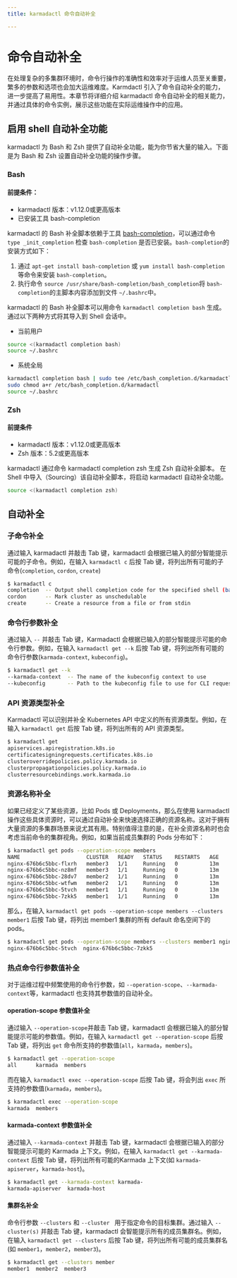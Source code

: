 ```yaml
---
title: karmadactl 命令自动补全

---
```


# 命令自动补全

在处理复杂的多集群环境时，命令行操作的准确性和效率对于运维人员至关重要，繁多的参数和选项也会加大运维难度。Karmdactl 引入了命令自动补全的能力，进一步提高了易用性。本章节将详细介绍 karmadactl 命令自动补全的相关能力，并通过具体的命令实例，展示这些功能在实际运维操作中的应用。

## 启用 shell 自动补全功能

karmadactl 为 Bash 和 Zsh 提供了自动补全功能，能为你节省大量的输入。下面是为 Bash 和 Zsh 设置自动补全功能的操作步骤。

### Bash 

#### 前提条件：

- karmadactl 版本：v1.12.0或更高版本
- 已安装工具 bash-completion

karmadactl  的 Bash 补全脚本依赖于工具 [bash-completion](https://github.com/scop/bash-completion)，可以通过命令 `type _init_completion` 检查 `bash-completion` 是否已安装。`bash-completion`的安装方式如下：

1. 通过 `apt-get install bash-completion` 或 `yum install bash-completion` 等命令来安装 `bash-completion`。
2. 执行命令 `source /usr/share/bash-completion/bash_completion`将 `bash-completion`的主脚本内容添加到文件 `~/.bashrc`中。

karmadactl 的 Bash 补全脚本可以用命令 `karmadactl completion bash` 生成。通过以下两种方式将其导入到 Shell 会话中。

- 当前用户

```bash
source <(karmadactl completion bash) 
source ~/.bashrc
```

- 系统全局

```bash
karmadactl completion bash | sudo tee /etc/bash_completion.d/karmadactl > /dev/null
sudo chmod a+r /etc/bash_completion.d/karmadactl
source ~/.bashrc
```



### Zsh

#### 前提条件

- karmadactl 版本：v1.12.0或更高版本
- Zsh 版本：5.2或更高版本

karmadactl 通过命令 karmadactl completion zsh 生成 Zsh 自动补全脚本。 在 Shell 中导入（Sourcing）该自动补全脚本，将启动 karmadactl 自动补全功能。

```zsh
source <(karmadactl completion zsh)
```

## 自动补全

### 子命令补全

通过输入 karmadactl 并敲击 Tab 键，karmadactl 会根据已输入的部分智能提示可能的子命令。例如，在输入 `karmadactl c` 后按 Tab 键，将列出所有可能的子命令(`completion`, `cordon`, `create`)

```bash
$ karmadactl c
completion  -- Output shell completion code for the specified shell (bash, zsh, fish)
cordon      -- Mark cluster as unschedulable
create      -- Create a resource from a file or from stdin
```

### 命令行参数补全

通过输入 `--` 并敲击 Tab 键，Karmadactl 会根据已输入的部分智能提示可能的命令行参数。例如，在输入 `karmadactl get --k` 后按 Tab 键，将列出所有可能的命令行参数(`karmada-context`, `kubeconfig`)。

```bash
$ karmadactl get --k
--karmada-context  -- The name of the kubeconfig context to use
--kubeconfig       -- Path to the kubeconfig file to use for CLI requests.
```

### API 资源类型补全

Karmadactl 可以识别并补全 Kubernetes API 中定义的所有资源类型。例如，在输入 `karmadactl get` 后按 Tab 键，将列出所有的 API 资源类型。

```bash
$ karmadactl get 
apiservices.apiregistration.k8s.io                            
certificatesigningrequests.certificates.k8s.io                
clusteroverridepolicies.policy.karmada.io                     
clusterpropagationpolicies.policy.karmada.io                  
clusterresourcebindings.work.karmada.io   
```

### 资源名称补全

如果已经定义了某些资源，比如 Pods 或 Deployments，那么在使用 karmadactl 操作这些具体资源时，可以通过自动补全来快速选择正确的资源名称。这对于拥有大量资源的多集群场景来说尤其有用。特别值得注意的是，在补全资源名称时也会考虑当前命令的集群视角。例如，如果当前成员集群的 Pods 分布如下：

```bash
$ karmadactl get pods --operation-scope members 
NAME                     CLUSTER   READY   STATUS    RESTARTS   AGE
nginx-676b6c5bbc-flxrh   member3   1/1     Running   0          13m
nginx-676b6c5bbc-nz8mf   member3   1/1     Running   0          13m
nginx-676b6c5bbc-28dv7   member2   1/1     Running   0          13m
nginx-676b6c5bbc-wtfwm   member2   1/1     Running   0          13m
nginx-676b6c5bbc-5tvch   member1   1/1     Running   0          13m
nginx-676b6c5bbc-7zkk5   member1   1/1     Running   0          13m
```

那么，在输入 `karmadactl get pods --operation-scope members --clusters member1` 后按 Tab 键，将列出 member1 集群的所有 default 命名空间下的 pods。

```bash
$ karmadactl get pods --operation-scope members --clusters member1 nginx-676b6c5bbc-
nginx-676b6c5bbc-5tvch  nginx-676b6c5bbc-7zkk5
```

### 热点命令行参数值补全

对于运维过程中频繁使用的命令行参数，如 `--operation-scope`、`--karmada-context`等，karmadactl 也支持其参数值的自动补全。

#### operation-scope 参数值补全

通过输入 `--operation-scope`并敲击 Tab 键，karmadactl 会根据已输入的部分智能提示可能的参数值。例如，在输入 `karmadactl get --operation-scope` 后按 Tab 键，将列出 `get` 命令所支持的参数值(`all`，`karmada`，`members`)。

```bash
$ karmadactl get --operation-scope 
all      karmada  members
```

而在输入 `karmadactl exec --operation-scope` 后按 Tab 键，将会列出 `exec` 所支持的参数值(`karmada`，`members`)。

```bash
$ karmadactl exec --operation-scope 
karmada  members
```

#### karmada-context 参数值补全

通过输入 `--karmada-context` 并敲击 Tab 键，karmadactl 会根据已输入的部分智能提示可能的 Karmada 上下文。例如，在输入 `karmadactl get --karmada-context` 后按 Tab 键，将列出所有可能的Karmada 上下文(如 `karmada-apiserver`，`karmada-host`)。

```bash
$ karmadactl get --karmada-context karmada-
karmada-apiserver  karmada-host 
```

#### 集群名补全

命令行参数 `--clusters` 和 `--cluster ` 用于指定命令的目标集群。通过输入 `--cluster(s)` 并敲击 Tab 键，karmadactl 会智能提示所有的成员集群名。例如，在输入 `karmadactl get --clusters` 后按 Tab 键，将列出所有可能的成员集群名(如 `member1`，`member2`，`member3`)。

```bash
$ karmadactl get --clusters member
member1  member2  member3
```

